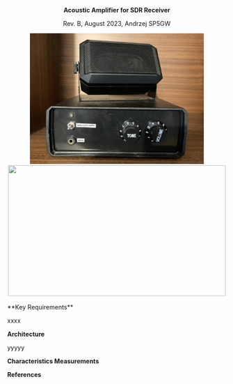                                                                                                       
**<p style="text-align: center;">Acoustic Amplifier for SDR Receiver</p>**
<p style="text-align: center;">Rev. B, August 2023, Andrzej SP5GW</p>
<p align="center">
<img src="./img/amp_front.jpg" width="400" height="300"/>
<img src="./img/amp_front_view.jpg" width="500" height="300"/>
</p>
**Key Requirements**

xxxx

**Architecture**

yyyyy

**Characteristics Measurements**

**References**